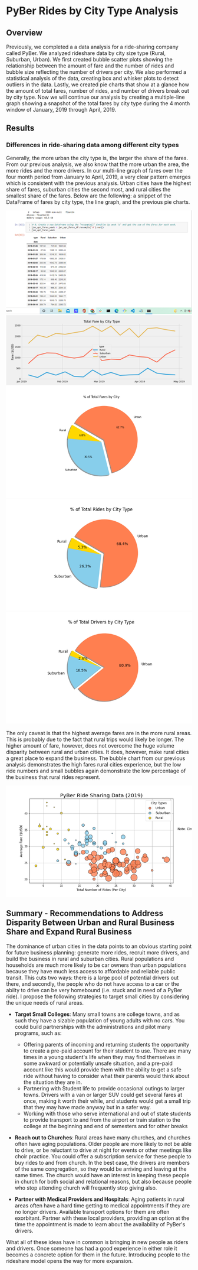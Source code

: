 # PyBer Rides by City Type Analysis

## Overview
Previously, we completed a a data analysis for a ride-sharing company called PyBer.  We analyzed rideshare data by city size type (Rural, Suburban, Urban). We first created bubble scatter plots showing the relationship between the amount of fare and the number of rides and bubble size reflecting the number of drivers per city. We also performed a statistical analysis of the data, creating box and whisker plots to detect outliers in the data. Lastly, we created pie charts that show at a glance how the amount of total fares, number of rides, and number of drivers break out by city type. Now we will continue our analysis by creating a multiple-line graph showing a snapshot of the total fares by city type during the 4 month window of January, 2019 through April, 2019.

## Results

### Differences in ride-sharing data among different city types

Generally, the more urban the city type is, the larger the share of the fares. From our previous analysis, we also know that the more urban the area, the more rides and the more drivers. In our multi-line graph of fares over the four month period from January to April, 2019, a very clear pattern emerges which is consistent with the previous analysis. Urban cities have the highest share of fares, suburban cities the second most, and rural cities the smallest share of the fares. Below are the following: a snippet of the DataFrame of fares by city type,  the line graph, and the previous pie charts.

![DataFrame of graph data](https://github.com/mgsrichard/PyBer_Analysis/blob/main/analysis/DataFrame%20of%20fares%20by%20City%20Type.png)
![multi- line graph](https://github.com/mgsrichard/PyBer_Analysis/blob/main/analysis/Pyber_Fare_Summary.png)
![pie chart](https://github.com/mgsrichard/PyBer_Analysis/blob/main/analysis/Fig5.png)
![pie chart](https://github.com/mgsrichard/PyBer_Analysis/blob/main/analysis/Fig6.png)
![pie chart](https://github.com/mgsrichard/PyBer_Analysis/blob/main/analysis/Fig7.png)

The only caveat is that the highest average fares are in the more rural areas.  This is probably due to the fact that rural trips would likely be longer. The higher amount of fare, however, does not overcome the huge volume disparity between rural and urban cities.  It does, however, make rural cities a great place to expand the business. The bubble chart from our previous analysis demonstrates the high fares rural cities experience, but the low ride numbers and small bubbles again demonstrate the low percentage of the business that rural rides represent.

![Bubble chart](https://github.com/mgsrichard/PyBer_Analysis/blob/main/analysis/Fig1.png)

## Summary - Recommendations to Address Disparity Between Urban and Rural Business Share and Expand Rural Business

The dominance of urban cities in the data points to an obvious starting point for future business planning: generate more rides, recruit more drivers, and build the business in rural and suburban cities.  Rural populations and households are much more likely to be car owners than urban populations because they have much less access to affordable and reliable public transit.  This cuts two ways: there is a large pool of potential drivers out there, and secondly, the people who do not have access to a car or the abilty to drive can be very homebound (i.e. stuck and in need of a PyBer ride). I propose the following strategies to target small cities by considering the unique needs of rural areas.

 - **Target Small Colleges**:  Many small towns are college towns, and as such they have a sizable population of young adults with no cars. You could build partnerships with the administrations and pilot many programs, such as:
    - Offering parents of incoming and returning students the opportunity to create a pre-paid account for their student to use.  There are many times in a young student's life when they may find themselves in some awkward or potentially unsafe situation, and a pre-paid account like this would provide them with the ability to get a safe ride without having to consider what their parents would think about the situation they are in. 
    - Partnering with Student life to provide occasional outings to larger towns.  Drivers with a van or larger SUV could get several fares at once, making it worth their while, and students would get a small trip that they may have made anyway but in a safer way.
    - Working with those who serve international and out of state students to provide transport to and from the airport or train station to the college at the beginning and end of semesters and for other breaks

  - **Reach out to Churches**: Rural areas have many churches, and churches often have aging populations.  Older people are more likely to not be able to drive, or be reluctant to drive at night for events or other meetings like choir practice.  You could offer a subscription service for these people to buy rides to and from church.  In the best case, the drivers are members of the same congregation, so they would be arriving and leaving at the same times.  The church would have an interest in keeping these people in church for both social and relational reasons, but also because people who stop attending church will frequently stop giving also.

 - **Partner with Medical Providers and Hospitals**:  Aging patients in rural areas often have a hard time getting to medical appointments if they are no longer drivers.  Available transport options for them are often exorbitant.  Partner with these local providers, providing an option at the time the appointment is made to learn about the availability of PyBer's drivers.
 
What all of these ideas have in common is bringing in new people as riders and drivers. Once someone has had a good experience in either role it becomes a concrete option for them in the future.  Introducing people to the rideshare model opens the way for more expansion. 
 
